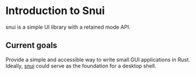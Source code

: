 # Introduction to Snui

snui is a simple UI library with a retained mode API.

## Current goals

Provide a simple and accessible way to write small GUI applications in Rust. Ideally, [snui]() could serve as the foundation for a desktop shell.
